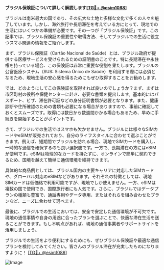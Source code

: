 **ブラジル保険証について詳しく解説します[[TG💪+ @esim1088](https://t.me/s/esim1088)]**

ブラジルは南米最大の国であり、その広大な土地と多様な文化で多くの人々を魅了しています。しかし、海外旅行や長期滞在を考えている方にとって、現地での生活にはいくつかの準備が必要です。その一つが「ブラジル保険証」です。この記事では、ブラジル保険証の重要性や取得方法、そしてブラジルでの生活に役立つスマホ関連の情報をご紹介します。

まず、ブラジル保険証（Cartão Nacional de Saúde）とは、ブラジル政府が提供する医療サービスを受けられるための証明書のことです。特に長期滞在や永住権を持っている場合、この保険証は非常に重要な役割を果たします。ブラジルの公営医療システム（SUS: Sistema Único de Saúde）を利用する際には必須となるため、現地生活の安心感を得るためにもぜひ取得することをお勧めします。

では、どのようにしてこの保険証を取得すれば良いのでしょうか？まず、まずは市区町村の役所や保健センターに赴き、必要な書類を提出します。基本的にはパスポート、ビザ、滞在許可証などの身分証明書類が必要となります。また、健康診断や住所確認のための書類も必要になる場合がありますので、事前に確認しておくとスムーズです。取得には数日から数週間かかる場合もあるため、早めに手続きを開始することがポイントです。

さて、ブラジルでの生活ではスマホも欠かせません。ブラジルには様々なSIMカードやeSIMが販売されており、自分のライフスタイルに合わせて選ぶことができます。例えば、短期間でブラジルを訪れる場合、現地でSIMカードを購入し、一時的な通信を確保するのも良い選択肢です。一方で、長期滞在の方にはeSIMが便利です。eSIMは物理的なカードを持たずに、オンラインで簡単に契約できるため、国境を越えて簡単に通信環境を維持できます。

具体的な商品例としては、ブラジル国内の主要キャリアに対応したSIMカードや、グローバル対応のeSIMなどがあります。それぞれの特徴としては、現地SIMカードは低価格で利用可能ですが、現地でしか使えません。一方、eSIMは複数の国で使用でき、国際旅行者にも人気です。さらに、ブラジルではデータプランの種類も豊富で、通話専用やデータ専用、またはそれらを組み合わせたプランなど、ニーズに合わせて選べます。

最後に、ブラジルでの生活においては、安全で安定した通信環境が不可欠です。現地の通信事情や自身の用途に合ったプランを選ぶことで、快適な滞在生活を送ることができます。もし不明点があれば、現地の通信事業者やサポートサイトを活用しましょう。

ブラジルでの生活をより便利にするためにも、ぜひブラジル保険証や最適な通信プランを検討してみてください。皆さんのブラジル滞在が充実したものになりますように！ [[TG💪+ @esim1088](https://t.me/s/esim1088)]

![Image](https://i.postimg.cc/Y0z9fWf4/image.png)